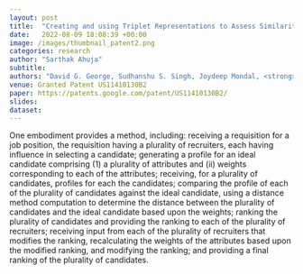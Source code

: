 ```yaml
---
layout: post
title:  "Creating and using Triplet Representations to Assess Similarity between Job Description Documents"
date:   2022-08-09 18:08:39 +00:00
image: /images/thumbnail_patent2.png
categories: research
author: "Sarthak Ahuja"
subtitle: 
authors: "David G. George, Sudhanshu S. Singh, Joydeep Mondal, <strong>Sarthak Ahuja</strong>, John A. Medicke, Amanda Klabzuba"
venue: Granted Patent US11410130B2
paper: https://patents.google.com/patent/US11410130B2/
slides: 
dataset: 
---
```

One embodiment provides a method, including: receiving a requisition for a job position, the requisition having a plurality of recruiters, each having influence in selecting a candidate; generating a profile for an ideal candidate comprising (1) a plurality of attributes and (ii) weights corresponding to each of the attributes; receiving, for a plurality of candidates, profiles for each the candidates; comparing the profile of each of the plurality of candidates against the ideal candidate, using a distance method computation to determine the distance between the plurality of candidates and the ideal candidate based upon the weights; ranking the plurality of candidates and providing the ranking to each of the plurality of recruiters; receiving input from each of the plurality of recruiters that modifies the ranking, recalculating the weights of the attributes based upon the modified ranking, and modifying the ranking; and providing a final ranking of the plurality of candidates.
